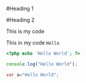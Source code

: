 #Heading 1

#Heading 2

This is my code

This in my code
` Hello `

```php
<?php echo 'Hello World'; ?>
```
```js
console.log("Hello World");
```

```cs
var a="Hello World";
```